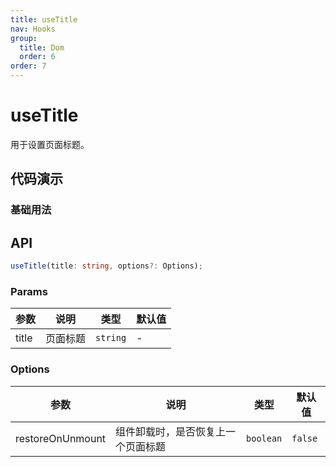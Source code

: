 ```yaml
---
title: useTitle
nav: Hooks
group:
  title: Dom
  order: 6
order: 7
---
```


# useTitle

用于设置页面标题。

## 代码演示

### 基础用法

<code src="./demo/demo1.tsx"></code>

## API

```typescript
useTitle(title: string, options?: Options);
```

### Params

| 参数  | 说明     | 类型     | 默认值 |
| ----- | -------- | -------- | ------ |
| title | 页面标题 | `string` | -      |

### Options

| 参数             | 说明                               | 类型      | 默认值  |
| ---------------- | ---------------------------------- | --------- | ------- |
| restoreOnUnmount | 组件卸载时，是否恢复上一个页面标题 | `boolean` | `false` |

